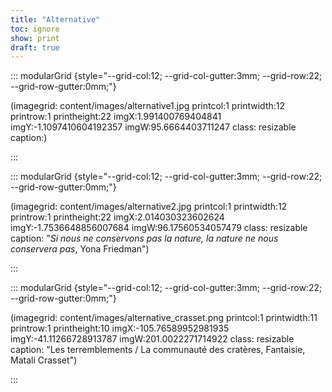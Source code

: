```yaml
---
title: "Alternative"
toc: ignore
show: print
draft: true
---
```


::: modularGrid {style="--grid-col:12; --grid-col-gutter:3mm; --grid-row:22; --grid-row-gutter:0mm;"}

(imagegrid: content/images/alternative1.jpg printcol:1 printwidth:12 printrow:1 printheight:22 imgX:1.991400769404841 imgY:-1.1097410604192357 imgW:95.6664403711247 class: resizable caption:)

:::

::: modularGrid {style="--grid-col:12; --grid-col-gutter:3mm; --grid-row:22; --grid-row-gutter:0mm;"}

(imagegrid: content/images/alternative2.jpg printcol:1 printwidth:12 printrow:1 printheight:22 imgX:2.014030323602624 imgY:-1.7536648856007684 imgW:96.17560534057479 class: resizable caption: "*Si nous ne conservons pas la nature, la nature ne nous conservera pas*, Yona Friedman")

:::

::: modularGrid {style="--grid-col:12; --grid-col-gutter:3mm; --grid-row:22; --grid-row-gutter:0mm;"}

(imagegrid: content/images/alternative_crasset.png printcol:1 printwidth:11 printrow:1 printheight:10 imgX:-105.76589952981935 imgY:-41.11266728913787 imgW:201.0022271714922 class: resizable caption: "Les terremblements / La communauté des cratères, Fantaisie, Matali Crasset")

:::